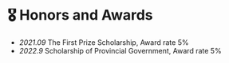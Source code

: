 # 🎖 Honors and Awards
- *2021.09* The First Prize Scholarship, Award rate 5%
- *2022.9* Scholarship of Provincial Government, Award rate 5%



